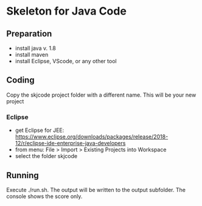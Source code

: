 # Skeleton for Java Code

## Preparation
- install java v. 1.8
- install maven
- install Eclipse, VScode, or any other tool

## Coding

Copy the skjcode project folder with a different name. This will be your new project

### Eclipse
- get Eclipse for JEE: https://www.eclipse.org/downloads/packages/release/2018-12/r/eclipse-ide-enterprise-java-developers
- from menu: File > Import > Existing Projects into Workspace
- select the folder skjcode

## Running

Execute ./run.sh. The output will be written to the output subfolder. The console shows the score only.
